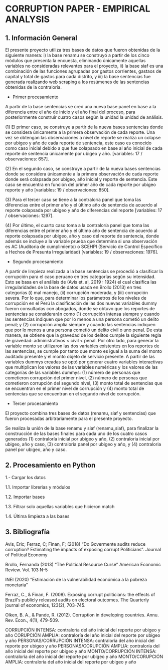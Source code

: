 # CORRUPTION PAPER - EMPIRICAL ANALYSIS

## 1. Información General

El presente proyecto utiliza tres bases de datos que fueron obtenidas de la siguiente manera: i) la base renamu se construyó a partir de los cinco módulos que presenta la encuesta, eliminando únicamente aquellas variables no consideradas relevantes para el proyecto, ii) la base siaf es una combinación de las funciones agrupadas por gastos corrientes, gastaos de capital y total de gastos para cada distrito, y iii) la base sentencias fue generada realizando web scraping a los resúmenes de las sentencias obtenidas de la contraloría.

* Primer procesamiento

A partir de la base sentencias se creó una nueva base panel en base a la diferencia entre el año de inicio y el año final del proceso, para posteriormente construir cuatro casos según la unidad la unidad de análisis.

(1) El primer caso, se construye a partir de la nueva bases sentencias donde se considera únicamente a la primera observación de cada reporte. Una vez se obtengan las observaciones a nivel de reporte se realiza un colapse por ubigeo y año de cada reporte de sentencia, este caso es conocido como caso inicial debido a que fue colapsado en base al año inicial de cada reporte de sentencia únicamente por ubigeo y año. [variables: 17 / observaciones: 657].

(2) En el segundo caso, se construye a partir de la nueva bases sentencias donde se considera únicamente a la primera observación de cada reporte donde será colapsada por ubigeo, año inicial y reporte de sentencia. Este caso se encuentra en función del primer año de cada reporte por ubigeo reporte y año [variables: 19 / observaciones: 850]. 

(3) Para el tercer caso se tiene a la contraloría panel que toma las diferencias entre el primer año y el último año de sentencia de acuerdo al reporte colapsada por ubigeo y año de diferencias del reporte [variables: 17 / observaciones: 1297]. 

(4) Por último, el cuarto caso toma a la contraloría panel que toma las diferencias entre el primer año y el último año de sentencia de acuerdo al reporte colapsada por ubigeo, año y caso del reporte de sentencia, donde además se incluye a la variable prueba que determina si una observación es AC (Auditoria de cumplimiento) o SCEHPI (Servicio de Control Específico a Hechos de Presunta Irregularidad) [variables: 19 / observaciones: 1976].

* Segundo procesamiento

A partir de limpieza realizada a la base sentencias se procedió a clasificar la corrupción para el caso peruano en tres categorías según su intensidad. Esto se basa en el análisis de (Avis et. al, 2019 : 1924) el cual clasifica las irregularidades de la base de datos usada en Brollo (2013) en tres categorías (i) mal manejo, (ii) corrupción moderada, y (iii) corrupción severa. Por lo que, para determinar los parámetros de los niveles de corrupción en el Perú la clasificación de las dos nuevas variables dummy fueron consultadas con abogados, donde se obtuvo que los reportes de sentencias se considerarán como (1) corrupción intensa siempre y cuando las sentencias indiquen que por lo menos a una persona cometió un delito penal; y (2) corrupción amplia siempre y cuando las sentencias indiquen que por lo menos a una persona cometió un delito civil o uno penal. De esta manera, se obtiene que la gravedad de los delitos cumple la siguiente regla de gravedad: administrativos < civil < penal. Por otro lado, para generar la variable monto se utilizaron las dos variables existentes en los reportes de las sentencias, se cumple por tanto que monto es igual a la suma del monto auditado presente y el monto objeto de servicio presente.
A partir de las variables dummys creadas se optó por generar cuatro variables interactivas que multiplican los valores de las variables numéricas y los valores de las categorías de las variables dummys: (1) número de personas que cometieron corrupción del primer nivel, (2) número de personas que cometieron corrupción del segundo nivel, (3) monto total de sentencias que se encuentran en el primer nivel de corrupción y (4) monto total de sentencias que se encuentran en el segundo nivel de corrupción.

* Tercer procesamiento

El proyecto combina tres bases de datos (renamu, siaf y sentencias) que fueron procesadas arbitrariamente para el presente proyecto.

Se realiza la unión de la base renamu y siaf (renamu_siaf), para finalizar la construcción de las bases finales para cada uno de los cuatro casos generados (1) contraloría inicial por ubigeo y año, (2) contraloria inicial por ubigeo, año y caso, (3) contraloria panel por ubigeo y año, y (4) contraloria panel por ubigeo, año y caso.


## 2. Procesamiento en Python

1.- Cargar los datos

1.1. Importar librerias y módulos

1.2. Importar bases

1.3. Filtrar solo aquellas variables que hicieron match

1.4. Última limpieza a las bases


## 3.	Bibliografía

Avis, Eric; Ferraz, C; Finan, F; (2018) “Do Govermente audits reduce corruption? Estimating the impacts of exposing corrupt Politicians”. Journal of Political Economy

Brollo, Fernanda (2013) “The Political Resource Curse” American Economic Review. Vol. 103 N-5

INEI (2020) “Estimación de la vulnerabilidad económica a la pobreza monetaria”

Ferraz, C., & Finan, F. (2008). Exposing corrupt politicians: the effects of Brazil's publicly released audits on electoral outcomes. The Quarterly journal of economics, 123(2), 703-745.

Olken, B. A., & Pande, R. (2012). Corruption in developing countries. Annu. Rev. Econ., 4(1), 479-509.





CORRUPCIÓN INTENSA: contraloría del año inicial del reporte por ubigeo y año
CORUPCIÓN AMPLIA: contraloría del año inicial del reporte por ubigeo y año
PERSONAS/CORRUPCIÓN INTENSA: contraloría del año inicial del reporte por ubigeo y año
PERSONAS/CORUPCIÓN AMPLIA: contraloría del año inicial del reporte por ubigeo y año
MONTO/CORRUPCIÓN INTENSA: contraloría del año inicial del reporte por ubigeo y año
MONTO/CORUPCIÓN AMPLIA: contraloría del año inicial del reporte por ubigeo y año

